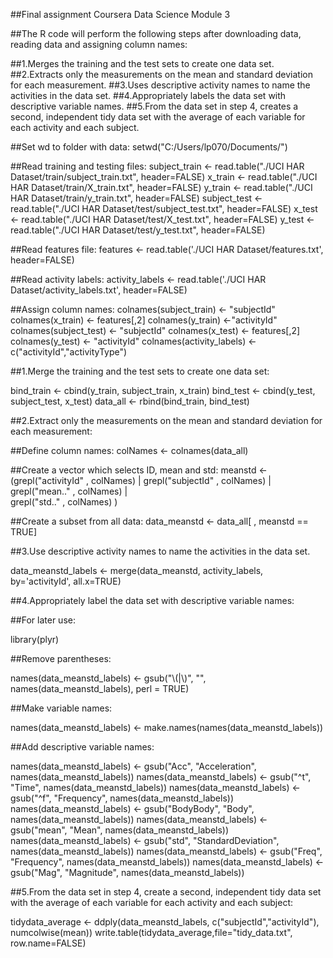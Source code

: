 ##Final assignment Coursera Data Science Module 3

##The R code will perform the following steps after downloading data, reading data and assigning column names:

##1.Merges the training and the test sets to create one data set.
##2.Extracts only the measurements on the mean and standard deviation for each measurement.
##3.Uses descriptive activity names to name the activities in the data set.
##4.Appropriately labels the data set with descriptive variable names.
##5.From the data set in step 4, creates a second, independent tidy data set with the average of each variable for each activity and each subject.

##Set wd to folder with data:
setwd("C:/Users/lp070/Documents/")

##Read training and testing files:
subject_train <- read.table("./UCI HAR Dataset/train/subject_train.txt", header=FALSE)
x_train <- read.table("./UCI HAR Dataset/train/X_train.txt", header=FALSE)
y_train <- read.table("./UCI HAR Dataset/train/y_train.txt", header=FALSE)
subject_test <- read.table("./UCI HAR Dataset/test/subject_test.txt", header=FALSE)
x_test <- read.table("./UCI HAR Dataset/test/X_test.txt", header=FALSE)
y_test <- read.table("./UCI HAR Dataset/test/y_test.txt", header=FALSE)

##Read features file:
features <- read.table('./UCI HAR Dataset/features.txt', header=FALSE)

##Read activity labels:
activity_labels <- read.table('./UCI HAR Dataset/activity_labels.txt', header=FALSE)

##Assign column names:
colnames(subject_train) <- "subjectId"
colnames(x_train) <- features[,2] 
colnames(y_train) <-"activityId"
colnames(subject_test) <- "subjectId"
colnames(x_test) <- features[,2] 
colnames(y_test) <- "activityId"
colnames(activity_labels) <- c("activityId","activityType")

##1.Merge the training and the test sets to create one data set:

bind_train <- cbind(y_train, subject_train, x_train)
bind_test <- cbind(y_test, subject_test, x_test)
data_all <- rbind(bind_train, bind_test)

##2.Extract only the measurements on the mean and standard deviation for each measurement:

##Define column names:
colNames <- colnames(data_all)

##Create a vector which selects ID, mean and std:
meanstd <- (grepl("activityId" , colNames) | 
              grepl("subjectId" , colNames) | 
                grepl("mean.." , colNames) |  
                  grepl("std.." , colNames) 
)

##Create a subset from all data:
data_meanstd <- data_all[ , meanstd == TRUE]

##3.Use descriptive activity names to name the activities in the data set.

data_meanstd_labels <- merge(data_meanstd, activity_labels,
                            by='activityId',
                            all.x=TRUE)

##4.Appropriately label the data set with descriptive variable names:

##For later use:

library(plyr)

##Remove parentheses:

names(data_meanstd_labels) <- gsub("\\(|\\)", "", names(data_meanstd_labels), perl = TRUE)

##Make variable names:

names(data_meanstd_labels) <- make.names(names(data_meanstd_labels))

##Add descriptive variable names:

names(data_meanstd_labels) <- gsub("Acc", "Acceleration", names(data_meanstd_labels))
names(data_meanstd_labels) <- gsub("^t", "Time", names(data_meanstd_labels))
names(data_meanstd_labels) <- gsub("^f", "Frequency", names(data_meanstd_labels))
names(data_meanstd_labels) <- gsub("BodyBody", "Body", names(data_meanstd_labels))
names(data_meanstd_labels) <- gsub("mean", "Mean", names(data_meanstd_labels))
names(data_meanstd_labels) <- gsub("std", "StandardDeviation", names(data_meanstd_labels))
names(data_meanstd_labels) <- gsub("Freq", "Frequency", names(data_meanstd_labels))
names(data_meanstd_labels) <- gsub("Mag", "Magnitude", names(data_meanstd_labels))

##5.From the data set in step 4, create a second, independent tidy data set with the average of each variable for each activity and each subject:

tidydata_average <- ddply(data_meanstd_labels, c("subjectId","activityId"), numcolwise(mean))
write.table(tidydata_average,file="tidy_data.txt", row.name=FALSE)
